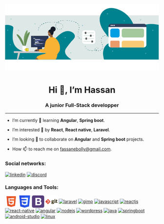 <h1 align="center"> <img src="./github_images/coding.png" alt="HeaderImage" /> </h1>

<h1 align="center">Hi 👋, I’m Hassan</h1>
<h3 align="center">A junior Full-Stack developper</h3>

<hr/>

- I’m currently 🌱 learning **Angular**, **Spring boot**.

- I’m interested 👀 by **React**, **React native**, **Laravel**.

- I’m looking 💞️ to collaborate on **Angular** and **Spring boot** projects.

- How 📫 to reach me on fassanebolly@gmail.com.

<h3 align="left">Social networks:</h3>
<p align="left">
<a href="https://www.linkedin.com/in/bolly-hassan-917581224/" target="blank"><img align="center" src="./github_images/" alt="linkedin" height="40" width="40" /></a>
<a href="" target="blank"><img align="center" src="./github_images/" alt="discord" height="40" width="40" /></a> 
</p>

<h3 align="left">Languages and Tools:</h3>
<p align="left">
<a href="https://www.w3schools.com/html/" target="blank"><img align="center" src="./github_images/svg/html.svg" alt="html" height="40" width="40" /></a>
<a href="https://www.w3schools.com/css/" target="blank"><img align="center" src="./github_images/svg/css3.svg" alt="css" height="40" width="40" /></a>
<a href="https://getbootstrap.com/" target="blank"><img align="center" src="./github_images/svg/bootstrap.svg" alt="bootstrap" height="40" width="40" /></a>
<a href="https://git-scm.com/" target="blank"><img align="center" src="./github_images/svg/git.svg" alt="git" height="40" width="40" /></a>
<a href="https://laravel.com/docs/9.x" target="blank"><img align="center" src="./github_images/laravel.svg" alt="laravel" height="40" width="40" /></a>
<a href="https://www.gimp.org/docs/" target="blank"><img align="center" src="./github_images/" alt="gimp" height="40" width="40" /></a>
<a href="https://developer.mozilla.org/fr/docs/Web/JavaScript" target="blank"><img align="center" src="./github_images/" alt="javascript" height="40" width="40" /></a>
<a href="https://reactjs.org" target="blank"><img align="center" src="./github_images/" alt="reactjs" height="40" width="40" /></a>
<a href="https://reactnative.dev" target="blank"><img align="center" src="./github_images/" alt="react-native" height="40" width="40" /></a>
<a href="https://angular.io/" target="blank"><img align="center" src="./github_images/" alt="angular" height="40" width="40" /></a>
<a href="https://nodejs.org/" target="blank"><img align="center" src="./github_images/" alt="nodejs" height="40" width="40" /></a>
<a href="https://wordpress.com/fr/" target="blank"><img align="center" src="./github_images/" alt="wordpress" height="40" width="40" /></a>
<a href="https://docs.oracle.com/en/java/" target="blank"><img align="center" src="./github_images/" alt="java" height="40" width="40" /></a>
<a href="https://spring.io/projects/spring-boot" target="blank"><img align="center" src="./github_images/" alt="springboot" height="40" width="120" /></a>
<a href="https://developer.android.com/" target="blank"><img align="center" src="./github_images/" alt="android-studio" height="40" width="40" /></a>
<a href="https://ubuntu.com/" target="blank"><img align="center" src="./github_images/" alt="linux" height="40" width="40" /></a>
  

<!---
fassane/fassane is a ✨ special ✨ repository because its `README.md` (this file) appears on your GitHub profile.
You can click the Preview link to take a look at your changes.
--->
